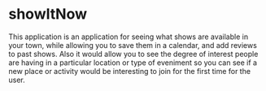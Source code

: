 # showItNow
 This application is an application for seeing what shows are available in your town, while allowing you to save them in a calendar, and add reviews to past shows. Also it would allow you to see the degree of interest people are having in a particular location or type of eveniment so you can see if a new place or activity would be interesting to join for the first time for the user.  
